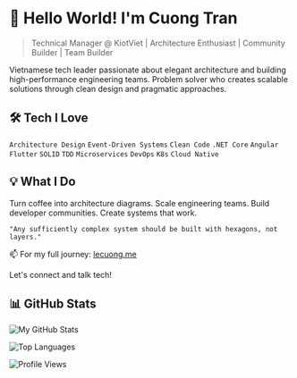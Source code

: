 # 👋 Hello World! I'm Cuong Tran

> Technical Manager @ KiotViet | Architecture Enthusiast | Community Builder | Team Builder

Vietnamese tech leader passionate about elegant architecture and building high-performance engineering teams. Problem solver who creates scalable solutions through clean design and pragmatic approaches.

## 🛠️ Tech I Love
`Architecture Design` `Event-Driven Systems` `Clean Code` `.NET Core` `Angular` `Flutter` 
`SOLID` `TDD` `Microservices` `DevOps` `K8s` `Cloud Native`

## 💡 What I Do
Turn coffee into architecture diagrams. Scale engineering teams. Build developer communities. Create systems that work.

```
"Any sufficiently complex system should be built with hexagons, not layers."
```

📫 For my full journey: [lecuong.me](https://lecuong.me)

Let's connect and talk tech!

## 📊 GitHub Stats

![My GitHub Stats](https://github-readme-stats.vercel.app/api?username=cuongtl1992&show_icons=true&theme=radical)

![Top Languages](https://github-readme-stats.vercel.app/api/top-langs/?username=cuongtl1992&layout=compact)

![Profile Views](https://komarev.com/ghpvc/?username=cuongtl1992)